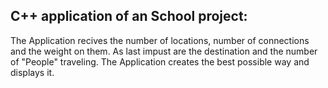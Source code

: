 ## C++ application of an School project:

The Application recives the number of locations, number of connections and the weight on them. As last impust are the destination and the number of "People" traveling.
The Application creates the best possible way and displays it.
